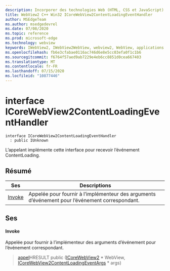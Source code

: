 ```yaml
---
description: Incorporer des technologies Web (HTML, CSS et JavaScript) dans vos applications natives avec le contrôle Microsoft Edge WebView2
title: WebView2 C++ Win32 ICoreWebView2ContentLoadingEventHandler
author: MSEdgeTeam
ms.author: msedgedevrel
ms.date: 07/08/2020
ms.topic: reference
ms.prod: microsoft-edge
ms.technology: webview
keywords: IWebView2, IWebView2WebView, webview2, WebView, applications Win32, Win32, Edge, ICoreWebView2, ICoreWebView2Controller, contrôle de navigateur, html Edge, ICoreWebView2ContentLoadingEventHandler
ms.openlocfilehash: fb6e3cfabae0116ac746d6e8e5cc03efa0f1c1b6
ms.sourcegitcommit: f6764f57aed9ab7229e4eb6cc8851d0cea667403
ms.translationtype: MT
ms.contentlocale: fr-FR
ms.lasthandoff: 07/15/2020
ms.locfileid: "10877446"
---
```

# interface ICoreWebView2ContentLoadingEventHandler 

```
interface ICoreWebView2ContentLoadingEventHandler
  : public IUnknown
```

L’appelant implémente cette interface pour recevoir l’événement ContentLoading.

## Résumé

 Ses                        | Descriptions
--------------------------------|---------------------------------------------
[Invoke](#invoke) | Appelée pour fournir à l’implémenteur des arguments d’événement pour l’événement correspondant.

## Ses

#### Invoke 

Appelée pour fournir à l’implémenteur des arguments d’événement pour l’événement correspondant.

> [appel](#invoke)HRESULT public ([ICoreWebView2](icorewebview2.md) * WebView, [ICoreWebView2ContentLoadingEventArgs](icorewebview2contentloadingeventargs.md) * args)

